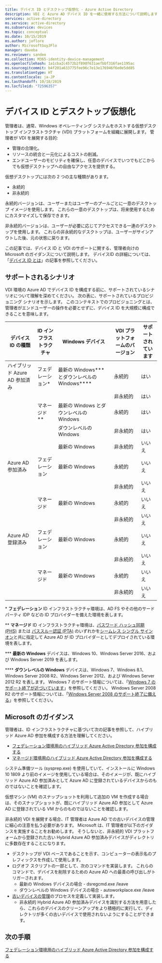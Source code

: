 ```yaml
---
title: デバイス ID とデスクトップ仮想化 - Azure Active Directory
description: VDI と Azure AD デバイス ID を一緒に使用する方法について説明します
services: active-directory
ms.service: active-directory
ms.subservice: devices
ms.topic: conceptual
ms.date: 10/15/2019
ms.author: joflore
author: MicrosoftGuyJFlo
manager: daveba
ms.reviewer: sandeo
ms.collection: M365-identity-device-management
ms.openlocfilehash: 1a1cba2c4572b2f898f631aefbbf316fae1195ac
ms.sourcegitcommit: b4f201a633775fee96c7e13e176946f6e0e5dd85
ms.translationtype: HT
ms.contentlocale: ja-JP
ms.lasthandoff: 10/18/2019
ms.locfileid: "72596357"
---
```

# <a name="device-identity-and-desktop-virtualization"></a>デバイス ID とデスクトップ仮想化

管理者は、通常、Windows オペレーティング システムをホストする仮想デスクトップ インフラストラクチャ (VDI) プラットフォームを組織に展開します。 管理者が VDI を展開する目的:

- 管理の合理化。
- リソースの統合と一元化によるコストの削減。
- エンドユーザーのモビリティを確保し、任意のデバイスでいつでもどこからでも仮想デスクトップへの自由なアクセスを提供する。

仮想デスクトップには次の 2 つの主な種類があります。

- 永続的
- 非永続的

永続的バージョンは、ユーザーまたはユーザーのプールごとに一意のデスクトップ イメージを使用します。 これらの一意のデスクトップは、将来使用するためにカスタマイズして保存できます。 

非永続的バージョンは、ユーザーが必要に応じてアクセスできる一連のデスクトップを使用します。 これらの非永続的なデスクトップは、ユーザーがサインアウトした後、元の状態に戻ります。

この記事では、デバイス ID と VDI のサポートに関する、管理者向けの Microsoft のガイダンスについて説明します。 デバイスID の詳細については、「[デバイス ID とは](overview.md)」の記事を参照してください。

## <a name="supported-scenarios"></a>サポートされるシナリオ

VDI 環境の Azure AD でデバイス ID を構成する前に、サポートされているシナリオについて理解を深めてください。 次の表に、サポートされているプロビジョニング シナリオを示します。 このコンテキストでのプロビジョニングとは、管理者がエンドユーザーの操作を必要とせずに、デバイス ID を大規模に構成できることを意味します。

| デバイス ID の種類 | ID インフラストラクチャ | Windows デバイス | VDI プラットフォームのバージョン | サポートされています |
| --- | --- | --- | --- | --- |
| ハイブリッド Azure AD 参加済み | フェデレーション* | 最新の Windows*** とダウンレベルの Windows**** | 永続的 | はい |
|   |   |   | 非永続的 | はい |
|   | マネージド** | 最新の Windows とダウンレベルの Windows | 永続的 | はい |
|   |   | ダウンレベルの Windows | 非永続的 | はい |
|   |   | 最新の Windows | 非永続的 | いいえ |
| Azure AD 参加済み | フェデレーション | 最新の Windows | 永続的 | いいえ |
|   |   |   | 非永続的 | いいえ |
|   | マネージド | 最新の Windows | 永続的 | いいえ |
|   |   |   | 非永続的 | いいえ |
| Azure AD 登録済み | フェデレーション | 最新の Windows | 永続的 | いいえ |
|   |   |   | 非永続的 | いいえ |
|   | マネージド | 最新の Windows | 永続的 | いいえ |
|   |   |   | 非永続的 | いいえ |

\* **フェデレーション** ID インフラストラクチャ環境は、AD FS やその他のサードパーティ IDP などの ID プロバイダーを備えた環境を表します。

\*\* **マネージド** ID インフラストラクチャ環境は、[パスワード ハッシュ同期 (PHS)](../hybrid/whatis-phs.md) または [パススルー認証 (PTA)](../hybrid/how-to-connect-pta.md) のいずれかを[シームレス シングル サインオン](../hybrid/how-to-connect-sso.md)と共に指定して Azure AD が ID プロバイダーとしてデプロイされている環境を表します。

\*\*\* **最新の Windows** デバイスは、Windows 10、Windows Server 2016、および Windows Server 2019 を表します。

\*\*\*\* **ダウンレベルの Windows** デバイスは、Windows 7、Windows 8.1、Windows Server 2008 R2、Windows Server 2012、および Windows Server 2012 R2 を表します。 Windows 7 のサポート情報については、「[Windows 7 のサポート終了が近づいています](https://www.microsoft.com/microsoft-365/windows/end-of-windows-7-support)」を参照してください。 Windows Server 2008 R2 のサポート情報については、「[Windows Server 2008 のサポート終了に備える](https://www.microsoft.com/cloud-platform/windows-server-2008)」を参照してください。

## <a name="microsofts-guidance"></a>Microsoft のガイダンス

管理者は、ID インフラストラクチャに基づいて次の記事を参照して、ハイブリッド Azure AD 参加を構成する方法を理解してください。

- [フェデレーション環境用のハイブリッド Azure Active Directory 参加を構成する](hybrid-azuread-join-federated-domains.md)
- [マネージド環境用のハイブリッド Azure Active Directory 参加を構成する](hybrid-azuread-join-managed-domains.md)

システム準備ツール (sysprep.exe) を使用していて、インストールに Windows 10 1809 より前のイメージを使用している場合は、そのイメージが、既にハイブリッド Azure AD 参加済みとして Azure AD に登録されているデバイスからのものではないことを確認します。

仮想マシン (VM) のスナップショットを利用して追加の VM を作成する場合は、そのスナップショットが、既にハイブリッド Azure AD 参加として Azure AD に登録されている VM からのものではないことを確認します。

非永続的 VDI を展開する場合、IT 管理者は Azure AD での古いデバイスの管理に細心の注意を払う必要があります。 Microsoft は、IT 管理者が以下のガイダンスを実施することをお勧めします。 そうしないと、非永続的 VDI プラットフォームから登録された古い Hybrid Azure AD 参加済みデバイスがディレクトリに多数存在することになります。

- デスクトップが VDI ベースであることを示す、コンピューターの表示名のプレフィックスを作成して使用します。
- ログオフ スクリプトの一部として、次のコマンドを実装します。 これらのコマンドで、デバイスを削除するための Azure AD への最善の呼び出しがトリガーされます。
   - 最新の Windows デバイスの場合 - dsregcmd.exe /leave
   - ダウンレベルの Windows デバイスの場合 - autoworkplace.exe /leave
- [古いデバイスの管理](manage-stale-devices.md)のプロセスを定義して実装します。
   - 非永続的 Hybrid Azure AD 参加済みデバイスを識別する方法を用意したら、これらのデバイスのクリーンアップをより積極的に実行して、ディレクトリが多くの古いデバイスで使用されないようにすることができます。
 
## <a name="next-steps"></a>次の手順

[フェデレーション環境用のハイブリッド Azure Active Directory 参加を構成する](hybrid-azuread-join-federated-domains.md)
